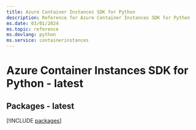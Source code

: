 ```yaml
---
title: Azure Container Instances SDK for Python
description: Reference for Azure Container Instances SDK for Python
ms.date: 03/01/2024
ms.topic: reference
ms.devlang: python
ms.service: containerinstances
---
```

# Azure Container Instances SDK for Python - latest
## Packages - latest
[!INCLUDE [packages](container-instances-index.md)]